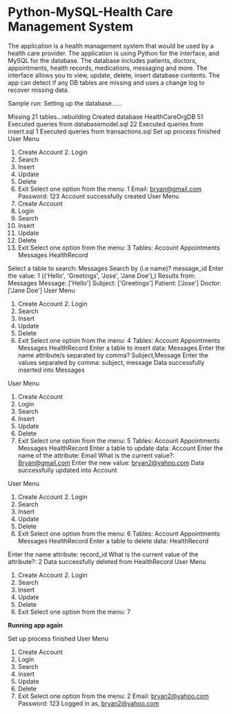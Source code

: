 # Python-MySQL-Health Care Management System

The application is a health management system that would be used by a health care provider. The application is using Python for the interface, and MySQL for the database. The database includes patients, doctors, appointments, health records, medications, messaging and more. The interface allows you to view, update, delete, insert database contents. The app can detect if any DB tables are missing and uses a change log to recover missing data.

Sample run:
Setting up the database......

Missing 21 tables...rebuilding
Created database HealthCareOrgDB
51 Executed queries from databasemodel.sql 22 Executed queries from insert.sql
1 Executed queries from transactions.sql
Set up process finished
User Menu
1. Create Account 2. Login
3. Search
4. Insert
5. Update
6. Delete
7. Exit
Select one option from the menu: 1 
Email: bryan@gmail.com
Password: 123
Account successfully created User Menu
1. Create Account
2. Login
3. Search
4. Insert
5. Update
6. Delete
7. Exit
Select one option from the menu: 3
Tables: Account Appointments Messages HealthRecord

Select a table to search: Messages Search by (i.e name)? message_id 
Enter the value: 1
(('Hello', 'Greetings', 'Jose', 'Jane Doe'),) 
Results from: Messages
Message: ['Hello']
Subject: ['Greetings']
Patient: ['Jose'] Doctor: ['Jane Doe']
User Menu
1. Create Account 2. Login
3. Search
4. Insert
5. Update
6. Delete 
7. Exit
Select one option from the menu: 4
Tables: Account Appointments Messages HealthRecord
Enter a table to insert data: Messages
Enter the name attribute/s separated by comma? Subject,Message Enter the values separated by comma: subject, message
Data successfully inserted into Messages

User Menu
1. Create Account 
2. Login
3. Search 
4. Insert 
5. Update 
6. Delete 
7. Exit
Select one option from the menu: 5
Tables: Account Appointments Messages HealthRecord
Enter a table to update data: Account
Enter the name of the attribute: Email
What is the current value?: Bryan@gmail.com 
Enter the new value: bryan2@yahoo.com 
Data successfully updated into Account

User Menu
1. Create Account 2. Login
3. Search
4. Insert
5. Update
6. Delete
7. Exit
Select one option from the menu: 6
Tables: Account Appointments Messages HealthRecord
Enter a table to delete data: HealthRecord

Enter the name attribute: record_id
What is the current value of the attribute?: 2 
Data successfully deleted from HealthRecord
User Menu
1. Create Account 2. Login
3. Search
4. Insert
5. Update
6. Delete
7. Exit
Select one option from the menu: 7

**Running app again**

Set up process finished
User Menu
1. Create Account 
2. Login
3. Search
4. Insert
5. Update
6. Delete
7. Exit
Select one option from the menu: 2 
Email: bryan2@yahoo.com 
Password: 123
Logged in as, bryan2@yahoo.com
